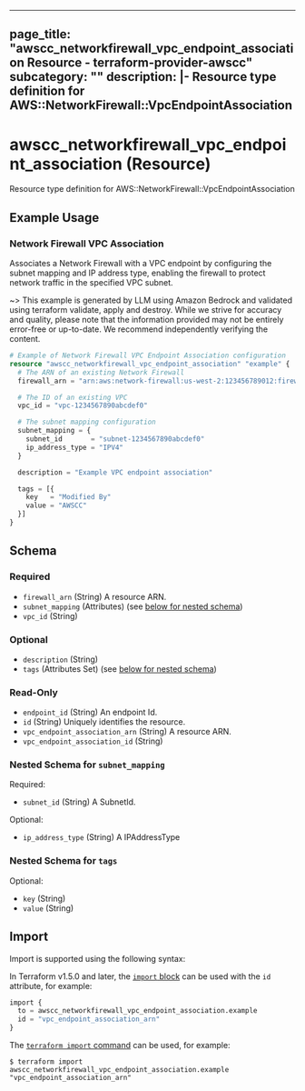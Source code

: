 
---
page_title: "awscc_networkfirewall_vpc_endpoint_association Resource - terraform-provider-awscc"
subcategory: ""
description: |-
  Resource type definition for AWS::NetworkFirewall::VpcEndpointAssociation
---

# awscc_networkfirewall_vpc_endpoint_association (Resource)

Resource type definition for AWS::NetworkFirewall::VpcEndpointAssociation

## Example Usage

### Network Firewall VPC Association

Associates a Network Firewall with a VPC endpoint by configuring the subnet mapping and IP address type, enabling the firewall to protect network traffic in the specified VPC subnet.

~> This example is generated by LLM using Amazon Bedrock and validated using terraform validate, apply and destroy. While we strive for accuracy and quality, please note that the information provided may not be entirely error-free or up-to-date. We recommend independently verifying the content.

```terraform
# Example of Network Firewall VPC Endpoint Association configuration
resource "awscc_networkfirewall_vpc_endpoint_association" "example" {
  # The ARN of an existing Network Firewall
  firewall_arn = "arn:aws:network-firewall:us-west-2:123456789012:firewall/example-firewall"

  # The ID of an existing VPC
  vpc_id = "vpc-1234567890abcdef0"

  # The subnet mapping configuration
  subnet_mapping = {
    subnet_id       = "subnet-1234567890abcdef0"
    ip_address_type = "IPV4"
  }

  description = "Example VPC endpoint association"

  tags = [{
    key   = "Modified By"
    value = "AWSCC"
  }]
}
```

<!-- schema generated by tfplugindocs -->
## Schema

### Required

- `firewall_arn` (String) A resource ARN.
- `subnet_mapping` (Attributes) (see [below for nested schema](#nestedatt--subnet_mapping))
- `vpc_id` (String)

### Optional

- `description` (String)
- `tags` (Attributes Set) (see [below for nested schema](#nestedatt--tags))

### Read-Only

- `endpoint_id` (String) An endpoint Id.
- `id` (String) Uniquely identifies the resource.
- `vpc_endpoint_association_arn` (String) A resource ARN.
- `vpc_endpoint_association_id` (String)

<a id="nestedatt--subnet_mapping"></a>
### Nested Schema for `subnet_mapping`

Required:

- `subnet_id` (String) A SubnetId.

Optional:

- `ip_address_type` (String) A IPAddressType


<a id="nestedatt--tags"></a>
### Nested Schema for `tags`

Optional:

- `key` (String)
- `value` (String)

## Import

Import is supported using the following syntax:

In Terraform v1.5.0 and later, the [`import` block](https://developer.hashicorp.com/terraform/language/import) can be used with the `id` attribute, for example:

```terraform
import {
  to = awscc_networkfirewall_vpc_endpoint_association.example
  id = "vpc_endpoint_association_arn"
}
```

The [`terraform import` command](https://developer.hashicorp.com/terraform/cli/commands/import) can be used, for example:

```shell
$ terraform import awscc_networkfirewall_vpc_endpoint_association.example "vpc_endpoint_association_arn"
```
